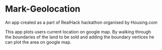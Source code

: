 # Mark-Geolocation
An app created as a part of RealHack hackathon organised by Housing.com 

This app plots users current location on google map. By walking through the boundaries of the land to be sold and adding the boundary vertices he can plot the area on google map.
